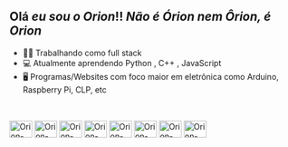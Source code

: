 ## Olá *eu sou o Orion*!! _Não é Órion nem Ôrion, é Orion_
- 👨‍💻 Trabalhando como full stack
- 💻 Atualmente aprendendo Python , C++ , JavaScript
- 🖥️ Programas/Websites com foco maior em eletrônica como Arduino, Raspberry Pi, CLP, etc

##

<div style = "display: inline_block"><br>
  <img align="center" alt="Orion-Python" height="30" width="40" src="https://cdn.jsdelivr.net/gh/devicons/devicon/icons/python/python-original-wordmark.svg" />
  <img align="center" alt="Orion-JavaScript" height="30" width="40" src="https://cdn.jsdelivr.net/gh/devicons/devicon/icons/javascript/javascript-original.svg" />              
  <img align="center" alt="Orion-C++" height="30" width="40" src="https://cdn.jsdelivr.net/gh/devicons/devicon/icons/cplusplus/cplusplus-original.svg" />
  <img align="center" alt="Orion-VsCode" height="30" width="40" src="https://cdn.jsdelivr.net/gh/devicons/devicon/icons/vscode/vscode-original-wordmark.svg" />
  <img align="center" alt="Orion-Arduino" height="30" width="40" src="https://cdn.jsdelivr.net/gh/devicons/devicon/icons/arduino/arduino-original-wordmark.svg" />
  <img align="center" alt="Orion-RaspberryPi" height="30" width="40" src="https://cdn.jsdelivr.net/gh/devicons/devicon/icons/raspberrypi/raspberrypi-original.svg" />
  <img align="center" alt="Orion-Linux" height="30" width="40" src="https://cdn.jsdelivr.net/gh/devicons/devicon/icons/linux/linux-original.svg" />
  <img align="center" alt="Orion-Android" height="30" width="40" src="https://cdn.jsdelivr.net/gh/devicons/devicon/icons/android/android-original-wordmark.svg" />
</div>
        
##

<!---
OrionOliveira/OrionOliveira is a ✨ special ✨ repository because its `README.md` (this file) appears on your GitHub profile.
You can click the Preview link to take a look at your changes.
--->
